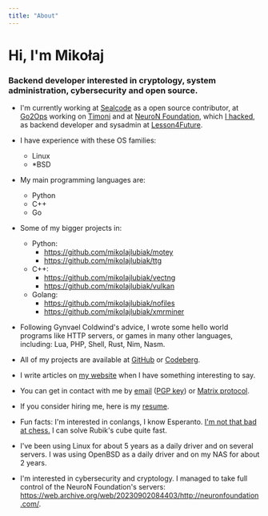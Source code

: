 ```yaml
---
title: "About"
---
```


# Hi, I'm Mikołaj

### Backend developer interested in cryptology, system administration, cybersecurity and open source.

- I'm currently working at [Sealcode](https://www.sealcode.it/) as a open source contributor, at [Go2Ops](https://go2ops.com/) working on [Timoni](https://timoni.io/) and at [NeuroN Foundation](https://neuronfoundation.com/), which [I hacked](https://web.archive.org/web/20230902084403/http://neuronfoundation.com/), as backend developer and sysadmin at [Lesson4Future](https://lesson4future.com/).

- I have experience with these OS families:
	- Linux
	- \*BSD

- My main programming languages are:
	- Python
	- C++
	- Go

- Some of my bigger projects in:
	- Python:
		- https://github.com/mikolajlubiak/motey
		- https://github.com/mikolajlubiak/ttg
	- C++:
		- https://github.com/mikolajlubiak/vectng
		- https://github.com/mikolajlubiak/vulkan
	- Golang:
		- https://github.com/mikolajlubiak/nofiles
		- https://github.com/mikolajlubiak/xmrminer

- Following Gynvael Coldwind's advice, I wrote some hello world programs like HTTP servers, or games in many other languages, including: Lua, PHP, Shell, Rust, Nim, Nasm.

- All of my projects are available at [GitHub](https://github.com/mikolajlubiak) or [Codeberg](https://codeberg.org/mikolajlubiak).

- I write articles on [my website](https://lubiak.pages.dev/) when I have something interesting to say.

- You can get in contact with me by [email](mailto:lubiak@proton.me) ([PGP key](https://keys.openpgp.org/search?q=lubiak%40proton.me)) or [Matrix protocol](https://matrix.to/#/@galanonim:matrix.org).

- If you consider hiring me, here is my [resume](https://lubiak.pages.dev/resume.pdf).

- Fun facts: I'm interested in conlangs, I know Esperanto. [I'm not that bad at chess.](https://lichess.org/@/funtoomen) I can solve Rubik's cube quite fast.

- I've been using Linux for about 5 years as a daily driver and on several servers. I was using OpenBSD as a daily driver and on my NAS for about 2 years.
- I'm interested in cybersecurity and cryptology. I managed to take full control of the NeuroN Foundation's servers: https://web.archive.org/web/20230902084403/http://neuronfoundation.com/.